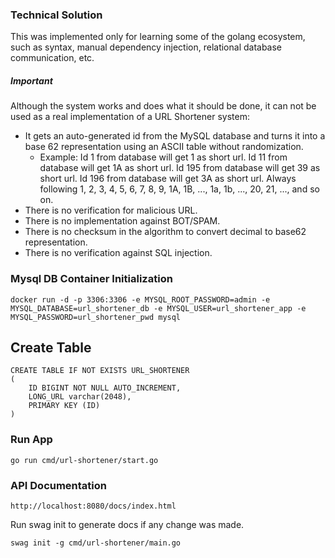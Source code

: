 ### Technical Solution

This was implemented only for learning some of the golang ecosystem, such as syntax, manual dependency injection, relational database communication, etc.

##### Important

Although the system works and does what it should be done, it can not be used as a real implementation of a URL Shortener system:

- It gets an auto-generated id from the MySQL database and turns it into a base 62 representation using an ASCII table without randomization.
  - Example: Id 1 from database will get 1 as short url. Id 11 from database will get 1A as short url. Id 195 from database will get 39 as short url. Id 196 from database will get 3A as short url. Always following 1, 2, 3, 4, 5, 6, 7, 8, 9, 1A, 1B, ..., 1a, 1b, ..., 20, 21, ..., and so on.
- There is no verification for malicious URL.
- There is no implementation against BOT/SPAM.
- There is no checksum in the algorithm to convert decimal to base62 representation.
- There is no verification against SQL injection.

### Mysql DB Container Initialization

```
docker run -d -p 3306:3306 -e MYSQL_ROOT_PASSWORD=admin -e MYSQL_DATABASE=url_shortener_db -e MYSQL_USER=url_shortener_app -e MYSQL_PASSWORD=url_shortener_pwd mysql
```

## Create Table

```
CREATE TABLE IF NOT EXISTS URL_SHORTENER
(
	ID BIGINT NOT NULL AUTO_INCREMENT,
	LONG_URL varchar(2048),
	PRIMARY KEY (ID)
)
```

### Run App

```
go run cmd/url-shortener/start.go
```

### API Documentation

```
http://localhost:8080/docs/index.html
```

Run swag init to generate docs if any change was made.

```
swag init -g cmd/url-shortener/main.go
```
